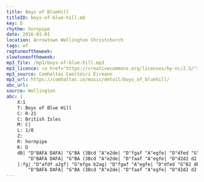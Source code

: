 ```yaml
---
title: Boys of BlueHill
titleID: boys-of-blue-hill.md
key: D
rhythm: hornpipe
date: 2016-01-01
location: Arrowtown Wellington Christchurch
tags: wf
regtuneoftheweek:
slowtuneoftheweek:
mp3_file: /mp3/boys-of-blue-hill.mp3
mp3_licence: <a href="https://creativecommons.org/licenses/by-nc/2.5/">CC-BY-NC-2.5</a>
mp3_source: Comhaltas Ceoltóirí Éireann
mp3_url: https://comhaltas.ie/music/detail/boys_of_bluehill/
abc_url:
source: Wellington
abc: |
    X:1
    T: Boys of Blue Hill
    C: R-21
    C: British Isles
    M: C|
    L: 1/8
    Z:
    R: hornpipe
    K: D
    dB| "D"BAFA DAFA| "G"BA (3Bcd "A"e2de| "D"fgaf "A"egfe| "D"dfed "G"B2dB|
        "D"BAFA DAFA| "G"BA (3Bcd "A"e2de| "D"faaf "A"egfe| "D"d2d2 d2 :|
    |:fg| "D"afdf a2gf| "G"efga b2ag| "D"fgaf "A"egfe| "D"dfed "G"B2 dB |
        "D"BAFA DAFA| "G"BA (3Bcd "A"e2de| "D"faaf "A"egfe| "D"d2d2 d2 :|
---
```

